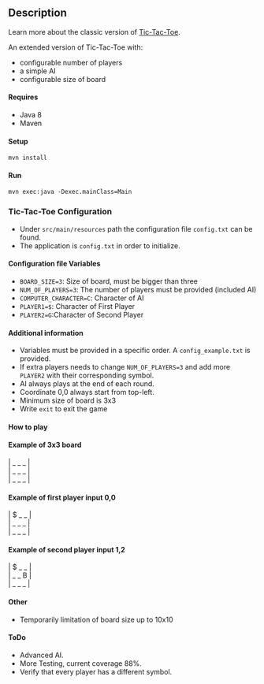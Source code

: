 ## Description

Learn more about the classic version of [Tic-Tac-Toe](https://en.wikipedia.org/wiki/Tic-tac-toe).

An extended version of Tic-Tac-Toe with:
- configurable number of players
- a simple AI
- configurable size of board


#### Requires
- Java 8
- Maven

#### Setup
```
mvn install
```

#### Run
```
mvn exec:java -Dexec.mainClass=Main
```

### Tic-Tac-Toe Configuration
- Under `src/main/resources` path the configuration file `config.txt` can be found.
- The application is `config.txt` in order to initialize.
  
#### Configuration file Variables

- `BOARD_SIZE=3`: Size of board, must be bigger than three
- `NUM_OF_PLAYERS=3`: The number of players must be provided (included AI)
- `COMPUTER_CHARACTER=C`: Character of AI
- `PLAYER1=$`: Character of First Player
- `PLAYER2=G`:Character of Second Player

#### Additional information
- Variables must be provided in a specific order. A `config_example.txt` is provided. 
- If extra players needs to change `NUM_OF_PLAYERS=3` and add more `PLAYER2` with their corresponding symbol.
- AI always plays at the end of each round.
- Coordinate 0,0 always start from top-left.
- Minimum size of board is 3x3
- Write `exit` to exit the game

#### How to play

#### Example of 3x3 board

| _ _ _ | <br>
| _ _ _ | <br>
| _ _ _ | <br>

#### Example of first player input 0,0

| $ _ _ | <br>
| _ _ _ | <br>
| _ _ _ | <br>

#### Example of second player input 1,2

| $ _ _ | <br>
| _ _ B | <br>
| _ _ _ | <br>


#### Other
- Temporarily limitation of board size up to 10x10

#### ToDo
- Advanced AI.
- More Testing, current coverage 88%.
- Verify that every player has a different symbol.